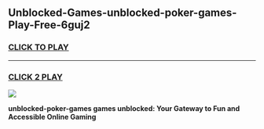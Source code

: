 
## Unblocked-Games-unblocked-poker-games-Play-Free-6guj2
<h3>
<a href="https://premium76.site?title=unblocked-poker-games&ref=10A">CLICK TO PLAY</a></h3>
<hr>

<h3>
<a href="https://premium76.site?title=unblocked-poker-games&ref=10A">CLICK 2 PLAY</a>
  
</h3>

<a href="https://premium76.site?title=unblocked-poker-games&ref=10A"><img src="https://clearcache.store/games.png"></a>


**unblocked-poker-games games unblocked: Your Gateway to Fun and Accessible Online Gaming**
